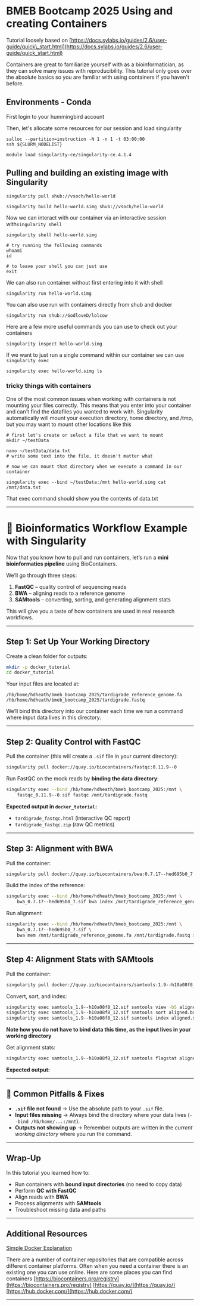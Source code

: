 # BMEB Bootcamp 2025 Using and creating Containers

Tutorial loosely based on [https://docs.sylabs.io/guides/2.6/user-guide/quick\_start.html](https://docs.sylabs.io/guides/2.6/user-guide/quick_start.html)

Containers are great to familiarize yourself with as a bioinformatician, as they can solve many issues with reproducibility. This tutorial only goes over the absolute basics so you are familiar with using containers if you haven't before.

## Environments - Conda

First login to your hummingbird account

Then, let's allocate some resources for our session and load singularity

```
salloc --partition=instruction -N 1 -n 1 -t 03:00:00 
ssh ${SLURM_NODELIST}

module load singularity-ce/singularity-ce.4.1.4
```

## Pulling and building an existing image with Singularity

```
singularity pull shub://vsoch/hello-world 

singularity build hello-world.simg shub://vsoch/hello-world
```

Now we can interact with our container via an interactive session with`singularity shell`

```
singularity shell hello-world.simg

# try running the following commands 
whoami
id

# to leave your shell you can just use 
exit
```

We can also run container without first entering into it with shell

```
singularity run hello-world.simg
```

You can also use run with containers directly from shub and docker

```
singularity run shub://GodloveD/lolcow
```

Here are a few more useful commands you can use to check out your containers

```
singularity inspect hello-world.simg
```

If we want to just run a single command within our container we can use `singularity exec`

```
singularity exec hello-world.simg ls
```

### tricky things with containers

One of the most common issues when working with containers is not mounting your files correctly. This means that you enter into your container and can't find the datafiles you wanted to work with. Singularity automatically will mount your execution directory, home directory, and /tmp, but you may want to mount other locations like this

```
# first let's create or select a file that we want to mount
mkdir ~/testData

nano ~/testData/data.txt
# write some text into the file, it doesn't matter what 

# now we can mount that directory when we execute a command in our container 

singularity exec --bind ~/testData:/mnt hello-world.simg cat /mnt/data.txt
```

That exec command should show you the contents of data.txt


---

# 🧬 Bioinformatics Workflow Example with Singularity

Now that you know how to pull and run containers, let’s run a **mini bioinformatics pipeline** using BioContainers.

We’ll go through three steps:

1. **FastQC** – quality control of sequencing reads
2. **BWA** – aligning reads to a reference genome
3. **SAMtools** – converting, sorting, and generating alignment stats

This will give you a taste of how containers are used in real research workflows.

---

## Step 1: Set Up Your Working Directory

Create a clean folder for outputs:

```bash
mkdir -p docker_tutorial
cd docker_tutorial
```

Your input files are located at:

```
/hb/home/hdheath/bmeb_bootcamp_2025/tardigrade_reference_genome.fa
/hb/home/hdheath/bmeb_bootcamp_2025/tardigrade.fastq
```

We’ll bind this directory into our container each time we run a command where input data lives in this directory.

---

## Step 2: Quality Control with FastQC

Pull the container (this will create a `.sif` file in your current directory):

```bash
singularity pull docker://quay.io/biocontainers/fastqc:0.11.9--0
```

Run FastQC on the mock reads by **binding the data directory**:

```bash
singularity exec --bind /hb/home/hdheath/bmeb_bootcamp_2025:/mnt \
    fastqc_0.11.9--0.sif fastqc /mnt/tardigrade.fastq
```

**Expected output in `docker_tutorial`:**

* `tardigrade_fastqc.html` (interactive QC report)
* `tardigrade_fastqc.zip` (raw QC metrics)

---

## Step 3: Alignment with BWA

Pull the container:

```bash
singularity pull docker://quay.io/biocontainers/bwa:0.7.17--hed695b0_7
```

Build the index of the reference:

```bash
singularity exec --bind /hb/home/hdheath/bmeb_bootcamp_2025:/mnt \
    bwa_0.7.17--hed695b0_7.sif bwa index /mnt/tardigrade_reference_genome.fa
```

Run alignment:

```bash
singularity exec --bind /hb/home/hdheath/bmeb_bootcamp_2025:/mnt \
    bwa_0.7.17--hed695b0_7.sif \
    bwa mem /mnt/tardigrade_reference_genome.fa /mnt/tardigrade.fastq > aligned.sam
```

---

## Step 4: Alignment Stats with SAMtools

Pull the container:

```bash
singularity pull docker://quay.io/biocontainers/samtools:1.9--h10a08f8_12
```

Convert, sort, and index:

```bash
singularity exec samtools_1.9--h10a08f8_12.sif samtools view -bS aligned.sam > aligned.bam
singularity exec samtools_1.9--h10a08f8_12.sif samtools sort aligned.bam -o aligned.sorted.bam
singularity exec samtools_1.9--h10a08f8_12.sif samtools index aligned.sorted.bam
```

**Note how you do not have to bind data this time, as the input lives in your working directory**

Get alignment stats:

```bash
singularity exec samtools_1.9--h10a08f8_12.sif samtools flagstat aligned.sorted.bam
```

**Expected output:**


---

## 🔧 Common Pitfalls & Fixes

* **`.sif` file not found** → Use the absolute path to your `.sif` file.
* **Input files missing** → Always bind the directory where your data lives (`--bind /hb/home/...:/mnt`).
* **Outputs not showing up** → Remember outputs are written in the *current working directory* where you run the command.

---

## Wrap-Up

In this tutorial you learned how to:

* Run containers with **bound input directories** (no need to copy data)
* Perform **QC with FastQC**
* Align reads with **BWA**
* Process alignments with **SAMtools**
* Troubleshoot missing data and paths

---

## Additional Resources 

[Simple Docker Explanation](https://www.reddit.com/r/docker/comments/keq9el/please_someone_explain_docker_to_me_like_i_am_an/) 

There are a number of container repositories that are compatible across different container platforms. Often when you need a container there is an existing one you can use online. Here are some places you can find containers [https://biocontainers.pro/registry](https://biocontainers.pro/registry) [https://quay.io/](https://quay.io/) [https://hub.docker.com/](https://hub.docker.com/) 

---
